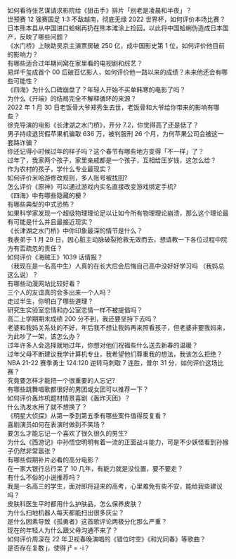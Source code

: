 如何看待张艺谋请求影院给《狙击手》排片「别老是凌晨和半夜」？  
世预赛 12 强赛国足 1:3 不敌越南，彻底无缘 2022 世界杯，如何评价本场比赛？  
日本熊本县从中国进口蛤蜊再扔在熊本滩涂上捡回，以此将中国蛤蜊伪造成日本国产，反映了哪些问题？  
《水门桥》上映助吴京主演票房破 250 亿，成中国影史第 1 位，如何评价他目前的影响力？  
有哪些适合过年期间窝在家里看的电视剧和综艺？  
易烊千玺成首个 00 后破百亿影人，如何评价他一路以来的成绩？未来他还会有哪些可能性？  
《四海》为什么口碑崩盘了？年轻人开始不买单韩寒的电影了吗？  
为什么《开端》的结局完全不解释循环的来源？  
2022 年 1 月 30 日老饭骨大爷郑秀生去世，老饭骨和大爷给你带来的影响有哪些？  
徐克导演的电影《长津湖之水门桥》，开分 7.2，你觉得高了还是低了？  
男子持续退货假苹果机骗取 636 万，被判服刑 26 个月，为何苹果公司会被这一套路诈骗？  
你还记得小时候过年的样子吗？这个春节有哪些地方变得「不一样」了？  
过年了，我家两个孩子，家里亲戚都是一个孩子，互相给压岁钱，这怎么给？  
作为农村的孩子，学什么专业最现实？  
如何评价米哈游修改规则，多人账号被找回?  
怎么评价《原神》可以通过游戏内实名直接改变游戏绑定手机?  
《四海》中有哪些隐藏的梗？  
有哪些典型的中式恐怖？  
如果科学家发现一个超级物理理论足以让如今所有物理理论崩溃，那么这个理论最有可能是什么并且最接近现实？  
《长津湖之水门桥》中你印象最深的情节是什么？  
我表弟于 1 月 29 日，因心脏主动脉破裂抢救无效而去，想请教一下各位过程中院方有否疏忽的责任？  
如何评价《海贼王》1039 话情报？  
（我现在是一名高中生）人真的在长大后会后悔自己高中没好好学习吗 （我妈总这么说）？  
有哪些动漫网站比较好看？  
三个人的友谊真的会多出来一个人吗？  
走过半生，你明白了哪些道理？  
研究生实验室恋情和办公室恋情一样不被提倡吗？  
高二上学期期末成绩 200 分不到，我还要坚持下去吗？  
老婆和我妈关系处的不好，年后我不想让我妈再来照看孩子，但老婆非要我妈来，为此吵了一架，该怎么办？  
过年许多人会选择就地过年，你想对他们祝福些什么送去新春的温暖？  
过年父母不断建议我学计算机专业，我希望他们尊重我的想法，我该怎么拒绝？  
NBA 21-22 赛季勇士 124:120 逆转马刺取 7 连胜，普尔 31 分，如何评价这场比赛？  
究竟要怎样才能把一个很重要的人忘记?  
有哪些跳舞唱歌都很好的男团或女团可以推荐一下？  
如何评价轰炸机题材情景喜剧《轰炸天团》？  
什么洗发水用了就不想换了？  
《明星大侦探》从第一季到第五季有哪些案件值得反复看？  
喜剧演员如何在表演时做到不笑场？  
要怎么才能忘记一个喜欢了很久很久的男生?  
为什么《西游记》中孙悟空明明有着一流的正面战斗能力，可是不少妖怪看到孙猴子仍然非常嚣张？  
有哪些假期补片必看的高分电影？  
在一家大银行总行呆了 10 几年，有能力就是没位置，要不要走？  
有什么不俗的小说推荐吗？  
我是一名高三的学生，面对即将迎来的高考，心里难免有些不安，能给我些建议吗？  
皮肤科医生平时都用什么护肤品，怎么保养皮肤？  
为什么扫地机器人每天都能扫出很多灰尘？  
是什么因素导致《孤勇者》这首歌评论两极分化那么严重？  
现在的年轻人为什么跟父母沟通不来了？  
如何评价周深在 22 年卫视春晚演唱的《错位时空》《和光同春》等歌曲？  
是否存在复数 j，使得 j² = -i？  
